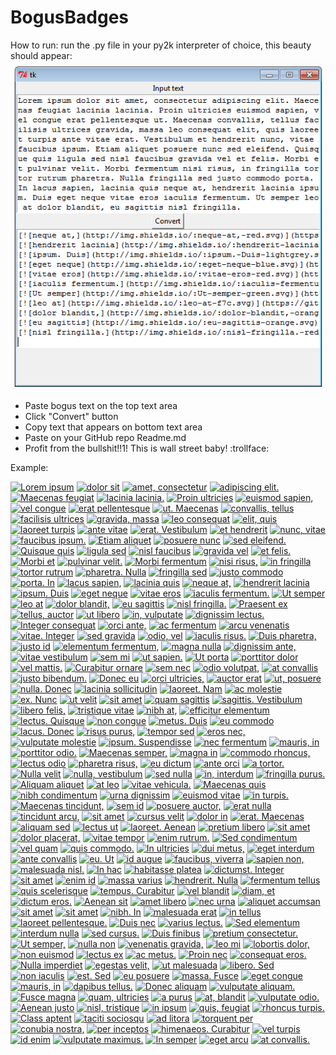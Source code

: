 # BogusBadges

How to run: run the .py file in your py2k interpreter of choice, this beauty should appear:
![](ss.png)

- Paste bogus text on the top text area
- Click "Convert" button
- Copy text that appears on bottom text area
- Paste on your GitHub repo Readme.md
- Profit from the bullshit!!1! This is wall street baby! :trollface:

Example:

[![Lorem ipsum](http://img.shields.io/:Lorem-ipsum-yellowgreen.svg)](https://github.com/Alan-FGR/BogusBadges)
[![dolor sit](http://img.shields.io/:dolor-sit-yellow.svg)](https://github.com/Alan-FGR/BogusBadges)
[![amet, consectetur](http://img.shields.io/:amet,-consectetur-yellowgreen.svg)](https://github.com/Alan-FGR/BogusBadges)
[![adipiscing elit.](http://img.shields.io/:adipiscing-elit.-lightgrey.svg)](https://github.com/Alan-FGR/BogusBadges)
[![Maecenas feugiat](http://img.shields.io/:Maecenas-feugiat-brightgreen.svg)](https://github.com/Alan-FGR/BogusBadges)
[![lacinia lacinia.](http://img.shields.io/:lacinia-lacinia.-brightgreen.svg)](https://github.com/Alan-FGR/BogusBadges)
[![Proin ultricies](http://img.shields.io/:Proin-ultricies-green.svg)](https://github.com/Alan-FGR/BogusBadges)
[![euismod sapien,](http://img.shields.io/:euismod-sapien,-orange.svg)](https://github.com/Alan-FGR/BogusBadges)
[![vel congue](http://img.shields.io/:vel-congue-brightgreen.svg)](https://github.com/Alan-FGR/BogusBadges)
[![erat pellentesque](http://img.shields.io/:erat-pellentesque-orange.svg)](https://github.com/Alan-FGR/BogusBadges)
[![ut. Maecenas](http://img.shields.io/:ut.-Maecenas-lightgrey.svg)](https://github.com/Alan-FGR/BogusBadges)
[![convallis, tellus](http://img.shields.io/:convallis,-tellus-red.svg)](https://github.com/Alan-FGR/BogusBadges)
[![facilisis ultrices](http://img.shields.io/:facilisis-ultrices-blue.svg)](https://github.com/Alan-FGR/BogusBadges)
[![gravida, massa](http://img.shields.io/:gravida,-massa-yellow.svg)](https://github.com/Alan-FGR/BogusBadges)
[![leo consequat](http://img.shields.io/:leo-consequat-red.svg)](https://github.com/Alan-FGR/BogusBadges)
[![elit, quis](http://img.shields.io/:elit,-quis-brightgreen.svg)](https://github.com/Alan-FGR/BogusBadges)
[![laoreet turpis](http://img.shields.io/:laoreet-turpis-red.svg)](https://github.com/Alan-FGR/BogusBadges)
[![ante vitae](http://img.shields.io/:ante-vitae-orange.svg)](https://github.com/Alan-FGR/BogusBadges)
[![erat. Vestibulum](http://img.shields.io/:erat.-Vestibulum-lightgrey.svg)](https://github.com/Alan-FGR/BogusBadges)
[![et hendrerit](http://img.shields.io/:et-hendrerit-orange.svg)](https://github.com/Alan-FGR/BogusBadges)
[![nunc, vitae](http://img.shields.io/:nunc,-vitae-orange.svg)](https://github.com/Alan-FGR/BogusBadges)
[![faucibus ipsum.](http://img.shields.io/:faucibus-ipsum.-yellowgreen.svg)](https://github.com/Alan-FGR/BogusBadges)
[![Etiam aliquet](http://img.shields.io/:Etiam-aliquet-yellowgreen.svg)](https://github.com/Alan-FGR/BogusBadges)
[![posuere nunc](http://img.shields.io/:posuere-nunc-blue.svg)](https://github.com/Alan-FGR/BogusBadges)
[![sed eleifend.](http://img.shields.io/:sed-eleifend.-brightgreen.svg)](https://github.com/Alan-FGR/BogusBadges)
[![Quisque quis](http://img.shields.io/:Quisque-quis-brightgreen.svg)](https://github.com/Alan-FGR/BogusBadges)
[![ligula sed](http://img.shields.io/:ligula-sed-lightgrey.svg)](https://github.com/Alan-FGR/BogusBadges)
[![nisl faucibus](http://img.shields.io/:nisl-faucibus-brightgreen.svg)](https://github.com/Alan-FGR/BogusBadges)
[![gravida vel](http://img.shields.io/:gravida-vel-brightgreen.svg)](https://github.com/Alan-FGR/BogusBadges)
[![et felis.](http://img.shields.io/:et-felis.-lightgrey.svg)](https://github.com/Alan-FGR/BogusBadges)
[![Morbi et](http://img.shields.io/:Morbi-et-blue.svg)](https://github.com/Alan-FGR/BogusBadges)
[![pulvinar velit.](http://img.shields.io/:pulvinar-velit.-orange.svg)](https://github.com/Alan-FGR/BogusBadges)
[![Morbi fermentum](http://img.shields.io/:Morbi-fermentum-brightgreen.svg)](https://github.com/Alan-FGR/BogusBadges)
[![nisi risus,](http://img.shields.io/:nisi-risus,-blue.svg)](https://github.com/Alan-FGR/BogusBadges)
[![in fringilla](http://img.shields.io/:in-fringilla-orange.svg)](https://github.com/Alan-FGR/BogusBadges)
[![tortor rutrum](http://img.shields.io/:tortor-rutrum-blue.svg)](https://github.com/Alan-FGR/BogusBadges)
[![pharetra. Nulla](http://img.shields.io/:pharetra.-Nulla-yellow.svg)](https://github.com/Alan-FGR/BogusBadges)
[![fringilla sed](http://img.shields.io/:fringilla-sed-brightgreen.svg)](https://github.com/Alan-FGR/BogusBadges)
[![justo commodo](http://img.shields.io/:justo-commodo-green.svg)](https://github.com/Alan-FGR/BogusBadges)
[![porta. In](http://img.shields.io/:porta.-In-green.svg)](https://github.com/Alan-FGR/BogusBadges)
[![lacus sapien,](http://img.shields.io/:lacus-sapien,-orange.svg)](https://github.com/Alan-FGR/BogusBadges)
[![lacinia quis](http://img.shields.io/:lacinia-quis-brightgreen.svg)](https://github.com/Alan-FGR/BogusBadges)
[![neque at,](http://img.shields.io/:neque-at,-brightgreen.svg)](https://github.com/Alan-FGR/BogusBadges)
[![hendrerit lacinia](http://img.shields.io/:hendrerit-lacinia-brightgreen.svg)](https://github.com/Alan-FGR/BogusBadges)
[![ipsum. Duis](http://img.shields.io/:ipsum.-Duis-red.svg)](https://github.com/Alan-FGR/BogusBadges)
[![eget neque](http://img.shields.io/:eget-neque-red.svg)](https://github.com/Alan-FGR/BogusBadges)
[![vitae eros](http://img.shields.io/:vitae-eros-yellowgreen.svg)](https://github.com/Alan-FGR/BogusBadges)
[![iaculis fermentum.](http://img.shields.io/:iaculis-fermentum.-brightgreen.svg)](https://github.com/Alan-FGR/BogusBadges)
[![Ut semper](http://img.shields.io/:Ut-semper-yellowgreen.svg)](https://github.com/Alan-FGR/BogusBadges)
[![leo at](http://img.shields.io/:leo-at-blue.svg)](https://github.com/Alan-FGR/BogusBadges)
[![dolor blandit,](http://img.shields.io/:dolor-blandit,-blue.svg)](https://github.com/Alan-FGR/BogusBadges)
[![eu sagittis](http://img.shields.io/:eu-sagittis-green.svg)](https://github.com/Alan-FGR/BogusBadges)
[![nisl fringilla.](http://img.shields.io/:nisl-fringilla.-orange.svg)](https://github.com/Alan-FGR/BogusBadges)
[![Praesent ex](http://img.shields.io/:Praesent-ex-blue.svg)](https://github.com/Alan-FGR/BogusBadges)
[![tellus, auctor](http://img.shields.io/:tellus,-auctor-green.svg)](https://github.com/Alan-FGR/BogusBadges)
[![ut libero](http://img.shields.io/:ut-libero-green.svg)](https://github.com/Alan-FGR/BogusBadges)
[![in, vulputate](http://img.shields.io/:in,-vulputate-orange.svg)](https://github.com/Alan-FGR/BogusBadges)
[![dignissim lectus.](http://img.shields.io/:dignissim-lectus.-brightgreen.svg)](https://github.com/Alan-FGR/BogusBadges)
[![Integer consequat](http://img.shields.io/:Integer-consequat-blue.svg)](https://github.com/Alan-FGR/BogusBadges)
[![orci ante,](http://img.shields.io/:orci-ante,-green.svg)](https://github.com/Alan-FGR/BogusBadges)
[![ac fermentum](http://img.shields.io/:ac-fermentum-brightgreen.svg)](https://github.com/Alan-FGR/BogusBadges)
[![arcu venenatis](http://img.shields.io/:arcu-venenatis-brightgreen.svg)](https://github.com/Alan-FGR/BogusBadges)
[![vitae. Integer](http://img.shields.io/:vitae.-Integer-brightgreen.svg)](https://github.com/Alan-FGR/BogusBadges)
[![sed gravida](http://img.shields.io/:sed-gravida-orange.svg)](https://github.com/Alan-FGR/BogusBadges)
[![odio, vel](http://img.shields.io/:odio,-vel-yellow.svg)](https://github.com/Alan-FGR/BogusBadges)
[![iaculis risus.](http://img.shields.io/:iaculis-risus.-orange.svg)](https://github.com/Alan-FGR/BogusBadges)
[![Duis pharetra,](http://img.shields.io/:Duis-pharetra,-blue.svg)](https://github.com/Alan-FGR/BogusBadges)
[![justo id](http://img.shields.io/:justo-id-green.svg)](https://github.com/Alan-FGR/BogusBadges)
[![elementum fermentum,](http://img.shields.io/:elementum-fermentum,-brightgreen.svg)](https://github.com/Alan-FGR/BogusBadges)
[![magna nulla](http://img.shields.io/:magna-nulla-brightgreen.svg)](https://github.com/Alan-FGR/BogusBadges)
[![dignissim ante,](http://img.shields.io/:dignissim-ante,-yellow.svg)](https://github.com/Alan-FGR/BogusBadges)
[![vitae vestibulum](http://img.shields.io/:vitae-vestibulum-red.svg)](https://github.com/Alan-FGR/BogusBadges)
[![sem mi](http://img.shields.io/:sem-mi-brightgreen.svg)](https://github.com/Alan-FGR/BogusBadges)
[![ut sapien.](http://img.shields.io/:ut-sapien.-yellowgreen.svg)](https://github.com/Alan-FGR/BogusBadges)
[![Ut porta](http://img.shields.io/:Ut-porta-lightgrey.svg)](https://github.com/Alan-FGR/BogusBadges)
[![porttitor dolor](http://img.shields.io/:porttitor-dolor-green.svg)](https://github.com/Alan-FGR/BogusBadges)
[![vel mattis.](http://img.shields.io/:vel-mattis.-brightgreen.svg)](https://github.com/Alan-FGR/BogusBadges)
[![Curabitur ornare](http://img.shields.io/:Curabitur-ornare-brightgreen.svg)](https://github.com/Alan-FGR/BogusBadges)
[![sem nec](http://img.shields.io/:sem-nec-red.svg)](https://github.com/Alan-FGR/BogusBadges)
[![odio volutpat,](http://img.shields.io/:odio-volutpat,-brightgreen.svg)](https://github.com/Alan-FGR/BogusBadges)
[![at convallis](http://img.shields.io/:at-convallis-red.svg)](https://github.com/Alan-FGR/BogusBadges)
[![justo bibendum.](http://img.shields.io/:justo-bibendum.-yellowgreen.svg)](https://github.com/Alan-FGR/BogusBadges)
[![Donec eu](http://img.shields.io/:Donec-eu-red.svg)](https://github.com/Alan-FGR/BogusBadges)
[![orci ultricies,](http://img.shields.io/:orci-ultricies,-green.svg)](https://github.com/Alan-FGR/BogusBadges)
[![auctor erat](http://img.shields.io/:auctor-erat-green.svg)](https://github.com/Alan-FGR/BogusBadges)
[![ut, posuere](http://img.shields.io/:ut,-posuere-green.svg)](https://github.com/Alan-FGR/BogusBadges)
[![nulla. Donec](http://img.shields.io/:nulla.-Donec-brightgreen.svg)](https://github.com/Alan-FGR/BogusBadges)
[![lacinia sollicitudin](http://img.shields.io/:lacinia-sollicitudin-yellow.svg)](https://github.com/Alan-FGR/BogusBadges)
[![laoreet. Nam](http://img.shields.io/:laoreet.-Nam-brightgreen.svg)](https://github.com/Alan-FGR/BogusBadges)
[![ac molestie](http://img.shields.io/:ac-molestie-lightgrey.svg)](https://github.com/Alan-FGR/BogusBadges)
[![ex. Nunc](http://img.shields.io/:ex.-Nunc-yellow.svg)](https://github.com/Alan-FGR/BogusBadges)
[![ut velit](http://img.shields.io/:ut-velit-green.svg)](https://github.com/Alan-FGR/BogusBadges)
[![sit amet](http://img.shields.io/:sit-amet-yellowgreen.svg)](https://github.com/Alan-FGR/BogusBadges)
[![quam sagittis](http://img.shields.io/:quam-sagittis-brightgreen.svg)](https://github.com/Alan-FGR/BogusBadges)
[![sagittis. Vestibulum](http://img.shields.io/:sagittis.-Vestibulum-blue.svg)](https://github.com/Alan-FGR/BogusBadges)
[![libero felis,](http://img.shields.io/:libero-felis,-red.svg)](https://github.com/Alan-FGR/BogusBadges)
[![tristique vitae](http://img.shields.io/:tristique-vitae-red.svg)](https://github.com/Alan-FGR/BogusBadges)
[![nibh at,](http://img.shields.io/:nibh-at,-brightgreen.svg)](https://github.com/Alan-FGR/BogusBadges)
[![efficitur elementum](http://img.shields.io/:efficitur-elementum-blue.svg)](https://github.com/Alan-FGR/BogusBadges)
[![lectus. Quisque](http://img.shields.io/:lectus.-Quisque-brightgreen.svg)](https://github.com/Alan-FGR/BogusBadges)
[![non congue](http://img.shields.io/:non-congue-brightgreen.svg)](https://github.com/Alan-FGR/BogusBadges)
[![metus. Duis](http://img.shields.io/:metus.-Duis-green.svg)](https://github.com/Alan-FGR/BogusBadges)
[![eu commodo](http://img.shields.io/:eu-commodo-green.svg)](https://github.com/Alan-FGR/BogusBadges)
[![lacus. Donec](http://img.shields.io/:lacus.-Donec-orange.svg)](https://github.com/Alan-FGR/BogusBadges)
[![risus purus,](http://img.shields.io/:risus-purus,-brightgreen.svg)](https://github.com/Alan-FGR/BogusBadges)
[![tempor sed](http://img.shields.io/:tempor-sed-orange.svg)](https://github.com/Alan-FGR/BogusBadges)
[![eros nec,](http://img.shields.io/:eros-nec,-green.svg)](https://github.com/Alan-FGR/BogusBadges)
[![vulputate molestie](http://img.shields.io/:vulputate-molestie-green.svg)](https://github.com/Alan-FGR/BogusBadges)
[![ipsum. Suspendisse](http://img.shields.io/:ipsum.-Suspendisse-red.svg)](https://github.com/Alan-FGR/BogusBadges)
[![nec fermentum](http://img.shields.io/:nec-fermentum-blue.svg)](https://github.com/Alan-FGR/BogusBadges)
[![mauris, in](http://img.shields.io/:mauris,-in-green.svg)](https://github.com/Alan-FGR/BogusBadges)
[![porttitor odio.](http://img.shields.io/:porttitor-odio.-lightgrey.svg)](https://github.com/Alan-FGR/BogusBadges)
[![Maecenas semper,](http://img.shields.io/:Maecenas-semper,-yellowgreen.svg)](https://github.com/Alan-FGR/BogusBadges)
[![magna in](http://img.shields.io/:magna-in-green.svg)](https://github.com/Alan-FGR/BogusBadges)
[![commodo rhoncus,](http://img.shields.io/:commodo-rhoncus,-orange.svg)](https://github.com/Alan-FGR/BogusBadges)
[![lectus odio](http://img.shields.io/:lectus-odio-yellow.svg)](https://github.com/Alan-FGR/BogusBadges)
[![pharetra risus,](http://img.shields.io/:pharetra-risus,-green.svg)](https://github.com/Alan-FGR/BogusBadges)
[![eu dictum](http://img.shields.io/:eu-dictum-brightgreen.svg)](https://github.com/Alan-FGR/BogusBadges)
[![ante orci](http://img.shields.io/:ante-orci-brightgreen.svg)](https://github.com/Alan-FGR/BogusBadges)
[![a tortor.](http://img.shields.io/:a-tortor.-red.svg)](https://github.com/Alan-FGR/BogusBadges)
[![Nulla velit](http://img.shields.io/:Nulla-velit-orange.svg)](https://github.com/Alan-FGR/BogusBadges)
[![nulla, vestibulum](http://img.shields.io/:nulla,-vestibulum-brightgreen.svg)](https://github.com/Alan-FGR/BogusBadges)
[![sed nulla](http://img.shields.io/:sed-nulla-yellow.svg)](https://github.com/Alan-FGR/BogusBadges)
[![in, interdum](http://img.shields.io/:in,-interdum-yellowgreen.svg)](https://github.com/Alan-FGR/BogusBadges)
[![fringilla purus.](http://img.shields.io/:fringilla-purus.-brightgreen.svg)](https://github.com/Alan-FGR/BogusBadges)
[![Aliquam aliquet](http://img.shields.io/:Aliquam-aliquet-brightgreen.svg)](https://github.com/Alan-FGR/BogusBadges)
[![at leo](http://img.shields.io/:at-leo-red.svg)](https://github.com/Alan-FGR/BogusBadges)
[![vitae vehicula.](http://img.shields.io/:vitae-vehicula.-yellowgreen.svg)](https://github.com/Alan-FGR/BogusBadges)
[![Maecenas quis](http://img.shields.io/:Maecenas-quis-yellow.svg)](https://github.com/Alan-FGR/BogusBadges)
[![nibh condimentum](http://img.shields.io/:nibh-condimentum-yellowgreen.svg)](https://github.com/Alan-FGR/BogusBadges)
[![urna dignissim](http://img.shields.io/:urna-dignissim-brightgreen.svg)](https://github.com/Alan-FGR/BogusBadges)
[![euismod vitae](http://img.shields.io/:euismod-vitae-brightgreen.svg)](https://github.com/Alan-FGR/BogusBadges)
[![in turpis.](http://img.shields.io/:in-turpis.-yellow.svg)](https://github.com/Alan-FGR/BogusBadges)
[![Maecenas tincidunt,](http://img.shields.io/:Maecenas-tincidunt,-red.svg)](https://github.com/Alan-FGR/BogusBadges)
[![sem id](http://img.shields.io/:sem-id-blue.svg)](https://github.com/Alan-FGR/BogusBadges)
[![posuere auctor,](http://img.shields.io/:posuere-auctor,-green.svg)](https://github.com/Alan-FGR/BogusBadges)
[![erat nulla](http://img.shields.io/:erat-nulla-brightgreen.svg)](https://github.com/Alan-FGR/BogusBadges)
[![tincidunt arcu,](http://img.shields.io/:tincidunt-arcu,-yellowgreen.svg)](https://github.com/Alan-FGR/BogusBadges)
[![sit amet](http://img.shields.io/:sit-amet-orange.svg)](https://github.com/Alan-FGR/BogusBadges)
[![cursus velit](http://img.shields.io/:cursus-velit-yellowgreen.svg)](https://github.com/Alan-FGR/BogusBadges)
[![dolor in](http://img.shields.io/:dolor-in-yellow.svg)](https://github.com/Alan-FGR/BogusBadges)
[![erat. Maecenas](http://img.shields.io/:erat.-Maecenas-red.svg)](https://github.com/Alan-FGR/BogusBadges)
[![aliquam sed](http://img.shields.io/:aliquam-sed-yellow.svg)](https://github.com/Alan-FGR/BogusBadges)
[![lectus ut](http://img.shields.io/:lectus-ut-brightgreen.svg)](https://github.com/Alan-FGR/BogusBadges)
[![laoreet. Aenean](http://img.shields.io/:laoreet.-Aenean-green.svg)](https://github.com/Alan-FGR/BogusBadges)
[![pretium libero](http://img.shields.io/:pretium-libero-brightgreen.svg)](https://github.com/Alan-FGR/BogusBadges)
[![sit amet](http://img.shields.io/:sit-amet-yellowgreen.svg)](https://github.com/Alan-FGR/BogusBadges)
[![dolor placerat,](http://img.shields.io/:dolor-placerat,-yellow.svg)](https://github.com/Alan-FGR/BogusBadges)
[![vitae tempor](http://img.shields.io/:vitae-tempor-green.svg)](https://github.com/Alan-FGR/BogusBadges)
[![enim rutrum.](http://img.shields.io/:enim-rutrum.-lightgrey.svg)](https://github.com/Alan-FGR/BogusBadges)
[![Sed condimentum](http://img.shields.io/:Sed-condimentum-orange.svg)](https://github.com/Alan-FGR/BogusBadges)
[![vel quam](http://img.shields.io/:vel-quam-yellow.svg)](https://github.com/Alan-FGR/BogusBadges)
[![quis commodo.](http://img.shields.io/:quis-commodo.-brightgreen.svg)](https://github.com/Alan-FGR/BogusBadges)
[![In ultricies](http://img.shields.io/:In-ultricies-brightgreen.svg)](https://github.com/Alan-FGR/BogusBadges)
[![dui metus,](http://img.shields.io/:dui-metus,-green.svg)](https://github.com/Alan-FGR/BogusBadges)
[![eget interdum](http://img.shields.io/:eget-interdum-brightgreen.svg)](https://github.com/Alan-FGR/BogusBadges)
[![ante convallis](http://img.shields.io/:ante-convallis-yellowgreen.svg)](https://github.com/Alan-FGR/BogusBadges)
[![eu. Ut](http://img.shields.io/:eu.-Ut-brightgreen.svg)](https://github.com/Alan-FGR/BogusBadges)
[![id augue](http://img.shields.io/:id-augue-green.svg)](https://github.com/Alan-FGR/BogusBadges)
[![faucibus, viverra](http://img.shields.io/:faucibus,-viverra-brightgreen.svg)](https://github.com/Alan-FGR/BogusBadges)
[![sapien non,](http://img.shields.io/:sapien-non,-red.svg)](https://github.com/Alan-FGR/BogusBadges)
[![malesuada nisl.](http://img.shields.io/:malesuada-nisl.-brightgreen.svg)](https://github.com/Alan-FGR/BogusBadges)
[![In hac](http://img.shields.io/:In-hac-red.svg)](https://github.com/Alan-FGR/BogusBadges)
[![habitasse platea](http://img.shields.io/:habitasse-platea-green.svg)](https://github.com/Alan-FGR/BogusBadges)
[![dictumst. Integer](http://img.shields.io/:dictumst.-Integer-green.svg)](https://github.com/Alan-FGR/BogusBadges)
[![sit amet](http://img.shields.io/:sit-amet-lightgrey.svg)](https://github.com/Alan-FGR/BogusBadges)
[![enim id](http://img.shields.io/:enim-id-orange.svg)](https://github.com/Alan-FGR/BogusBadges)
[![massa varius](http://img.shields.io/:massa-varius-brightgreen.svg)](https://github.com/Alan-FGR/BogusBadges)
[![hendrerit. Nulla](http://img.shields.io/:hendrerit.-Nulla-blue.svg)](https://github.com/Alan-FGR/BogusBadges)
[![fermentum tellus](http://img.shields.io/:fermentum-tellus-red.svg)](https://github.com/Alan-FGR/BogusBadges)
[![quis scelerisque](http://img.shields.io/:quis-scelerisque-brightgreen.svg)](https://github.com/Alan-FGR/BogusBadges)
[![tempus. Curabitur](http://img.shields.io/:tempus.-Curabitur-brightgreen.svg)](https://github.com/Alan-FGR/BogusBadges)
[![vel blandit](http://img.shields.io/:vel-blandit-green.svg)](https://github.com/Alan-FGR/BogusBadges)
[![diam, et](http://img.shields.io/:diam,-et-green.svg)](https://github.com/Alan-FGR/BogusBadges)
[![dictum eros.](http://img.shields.io/:dictum-eros.-brightgreen.svg)](https://github.com/Alan-FGR/BogusBadges)
[![Aenean sit](http://img.shields.io/:Aenean-sit-green.svg)](https://github.com/Alan-FGR/BogusBadges)
[![amet libero](http://img.shields.io/:amet-libero-brightgreen.svg)](https://github.com/Alan-FGR/BogusBadges)
[![nec urna](http://img.shields.io/:nec-urna-orange.svg)](https://github.com/Alan-FGR/BogusBadges)
[![aliquet accumsan](http://img.shields.io/:aliquet-accumsan-brightgreen.svg)](https://github.com/Alan-FGR/BogusBadges)
[![sit amet](http://img.shields.io/:sit-amet-yellowgreen.svg)](https://github.com/Alan-FGR/BogusBadges)
[![sit amet](http://img.shields.io/:sit-amet-brightgreen.svg)](https://github.com/Alan-FGR/BogusBadges)
[![nibh. In](http://img.shields.io/:nibh.-In-orange.svg)](https://github.com/Alan-FGR/BogusBadges)
[![malesuada erat](http://img.shields.io/:malesuada-erat-yellowgreen.svg)](https://github.com/Alan-FGR/BogusBadges)
[![in tellus](http://img.shields.io/:in-tellus-yellowgreen.svg)](https://github.com/Alan-FGR/BogusBadges)
[![laoreet pellentesque.](http://img.shields.io/:laoreet-pellentesque.-yellow.svg)](https://github.com/Alan-FGR/BogusBadges)
[![Duis nec](http://img.shields.io/:Duis-nec-red.svg)](https://github.com/Alan-FGR/BogusBadges)
[![varius lectus.](http://img.shields.io/:varius-lectus.-orange.svg)](https://github.com/Alan-FGR/BogusBadges)
[![Sed elementum](http://img.shields.io/:Sed-elementum-blue.svg)](https://github.com/Alan-FGR/BogusBadges)
[![interdum nulla](http://img.shields.io/:interdum-nulla-yellow.svg)](https://github.com/Alan-FGR/BogusBadges)
[![sed cursus.](http://img.shields.io/:sed-cursus.-lightgrey.svg)](https://github.com/Alan-FGR/BogusBadges)
[![Duis finibus](http://img.shields.io/:Duis-finibus-brightgreen.svg)](https://github.com/Alan-FGR/BogusBadges)
[![pretium consectetur.](http://img.shields.io/:pretium-consectetur.-green.svg)](https://github.com/Alan-FGR/BogusBadges)
[![Ut semper,](http://img.shields.io/:Ut-semper,-blue.svg)](https://github.com/Alan-FGR/BogusBadges)
[![nulla non](http://img.shields.io/:nulla-non-green.svg)](https://github.com/Alan-FGR/BogusBadges)
[![venenatis gravida,](http://img.shields.io/:venenatis-gravida,-orange.svg)](https://github.com/Alan-FGR/BogusBadges)
[![leo mi](http://img.shields.io/:leo-mi-yellow.svg)](https://github.com/Alan-FGR/BogusBadges)
[![lobortis dolor,](http://img.shields.io/:lobortis-dolor,-red.svg)](https://github.com/Alan-FGR/BogusBadges)
[![non euismod](http://img.shields.io/:non-euismod-green.svg)](https://github.com/Alan-FGR/BogusBadges)
[![lectus ex](http://img.shields.io/:lectus-ex-red.svg)](https://github.com/Alan-FGR/BogusBadges)
[![ac metus.](http://img.shields.io/:ac-metus.-brightgreen.svg)](https://github.com/Alan-FGR/BogusBadges)
[![Proin nec](http://img.shields.io/:Proin-nec-blue.svg)](https://github.com/Alan-FGR/BogusBadges)
[![consequat eros.](http://img.shields.io/:consequat-eros.-brightgreen.svg)](https://github.com/Alan-FGR/BogusBadges)
[![Nulla imperdiet](http://img.shields.io/:Nulla-imperdiet-brightgreen.svg)](https://github.com/Alan-FGR/BogusBadges)
[![egestas velit,](http://img.shields.io/:egestas-velit,-red.svg)](https://github.com/Alan-FGR/BogusBadges)
[![ut malesuada](http://img.shields.io/:ut-malesuada-yellowgreen.svg)](https://github.com/Alan-FGR/BogusBadges)
[![libero. Sed](http://img.shields.io/:libero.-Sed-yellowgreen.svg)](https://github.com/Alan-FGR/BogusBadges)
[![non iaculis](http://img.shields.io/:non-iaculis-orange.svg)](https://github.com/Alan-FGR/BogusBadges)
[![est. Sed](http://img.shields.io/:est.-Sed-blue.svg)](https://github.com/Alan-FGR/BogusBadges)
[![eu posuere](http://img.shields.io/:eu-posuere-brightgreen.svg)](https://github.com/Alan-FGR/BogusBadges)
[![massa. Fusce](http://img.shields.io/:massa.-Fusce-brightgreen.svg)](https://github.com/Alan-FGR/BogusBadges)
[![eget congue](http://img.shields.io/:eget-congue-yellow.svg)](https://github.com/Alan-FGR/BogusBadges)
[![mauris, in](http://img.shields.io/:mauris,-in-orange.svg)](https://github.com/Alan-FGR/BogusBadges)
[![dapibus tellus.](http://img.shields.io/:dapibus-tellus.-lightgrey.svg)](https://github.com/Alan-FGR/BogusBadges)
[![Donec aliquam](http://img.shields.io/:Donec-aliquam-yellowgreen.svg)](https://github.com/Alan-FGR/BogusBadges)
[![vulputate aliquam.](http://img.shields.io/:vulputate-aliquam.-red.svg)](https://github.com/Alan-FGR/BogusBadges)
[![Fusce magna](http://img.shields.io/:Fusce-magna-green.svg)](https://github.com/Alan-FGR/BogusBadges)
[![quam, ultricies](http://img.shields.io/:quam,-ultricies-yellowgreen.svg)](https://github.com/Alan-FGR/BogusBadges)
[![a purus](http://img.shields.io/:a-purus-blue.svg)](https://github.com/Alan-FGR/BogusBadges)
[![at, blandit](http://img.shields.io/:at,-blandit-green.svg)](https://github.com/Alan-FGR/BogusBadges)
[![vulputate odio.](http://img.shields.io/:vulputate-odio.-lightgrey.svg)](https://github.com/Alan-FGR/BogusBadges)
[![Aenean justo](http://img.shields.io/:Aenean-justo-green.svg)](https://github.com/Alan-FGR/BogusBadges)
[![nisl, tristique](http://img.shields.io/:nisl,-tristique-blue.svg)](https://github.com/Alan-FGR/BogusBadges)
[![in ipsum](http://img.shields.io/:in-ipsum-brightgreen.svg)](https://github.com/Alan-FGR/BogusBadges)
[![quis, feugiat](http://img.shields.io/:quis,-feugiat-yellowgreen.svg)](https://github.com/Alan-FGR/BogusBadges)
[![rhoncus turpis.](http://img.shields.io/:rhoncus-turpis.-green.svg)](https://github.com/Alan-FGR/BogusBadges)
[![Class aptent](http://img.shields.io/:Class-aptent-red.svg)](https://github.com/Alan-FGR/BogusBadges)
[![taciti sociosqu](http://img.shields.io/:taciti-sociosqu-orange.svg)](https://github.com/Alan-FGR/BogusBadges)
[![ad litora](http://img.shields.io/:ad-litora-yellowgreen.svg)](https://github.com/Alan-FGR/BogusBadges)
[![torquent per](http://img.shields.io/:torquent-per-brightgreen.svg)](https://github.com/Alan-FGR/BogusBadges)
[![conubia nostra,](http://img.shields.io/:conubia-nostra,-blue.svg)](https://github.com/Alan-FGR/BogusBadges)
[![per inceptos](http://img.shields.io/:per-inceptos-yellowgreen.svg)](https://github.com/Alan-FGR/BogusBadges)
[![himenaeos. Curabitur](http://img.shields.io/:himenaeos.-Curabitur-orange.svg)](https://github.com/Alan-FGR/BogusBadges)
[![vel turpis](http://img.shields.io/:vel-turpis-blue.svg)](https://github.com/Alan-FGR/BogusBadges)
[![id enim](http://img.shields.io/:id-enim-orange.svg)](https://github.com/Alan-FGR/BogusBadges)
[![vulputate maximus.](http://img.shields.io/:vulputate-maximus.-brightgreen.svg)](https://github.com/Alan-FGR/BogusBadges)
[![In semper](http://img.shields.io/:In-semper-red.svg)](https://github.com/Alan-FGR/BogusBadges)
[![eget arcu](http://img.shields.io/:eget-arcu-green.svg)](https://github.com/Alan-FGR/BogusBadges)
[![at convallis.](http://img.shields.io/:at-convallis.-red.svg)](https://github.com/Alan-FGR/BogusBadges)

